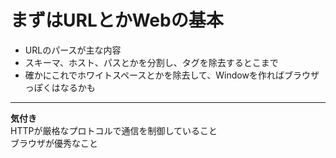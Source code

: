 # まずはURLとかWebの基本
* URLのパースが主な内容
* スキーマ、ホスト、パスとかを分割し、タグを除去するとこまで
* 確かにこれでホワイトスペースとかを除去して、Windowを作ればブラウザっぽくはなるかも

---

**気付き**  
HTTPが厳格なプロトコルで通信を制御していること  
ブラウザが優秀なこと
